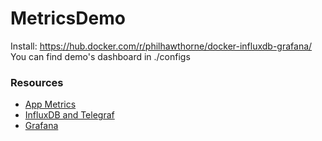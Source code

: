 # MetricsDemo

Install: https://hub.docker.com/r/philhawthorne/docker-influxdb-grafana/<br />
You can find demo's dashboard in ./configs

### Resources

- [App Metrics](https://www.app-metrics.io/)
- [InfluxDB and Telegraf](https://www.influxdata.com/)
- [Grafana](https://grafana.com/)
